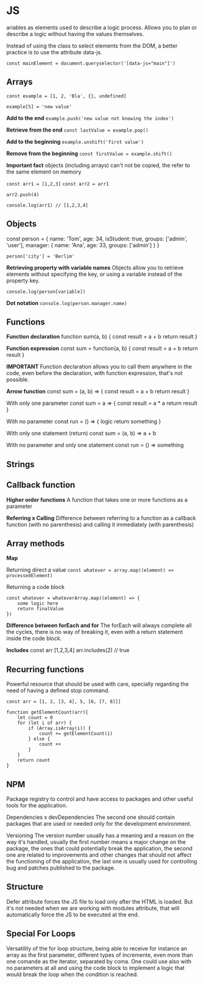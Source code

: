# JS

ariables as elements used to describe a logic process. Allows you to plan or describe a logic without having the values themselves. 

Instead of using the class to select elements from the DOM, a better practice is to use the attribute data-js.

`const mainElement = document.queryselector('[data-js="main"]')`

## Arrays

`const example = [1, 2, 'Bla', {}, undefined]`

`example[5] = 'new value'`

**Add to the end**
`example.push('new value not knowing the index')`

**Retrieve from the end**
`const lastValue = example.pop()`

**Add to the beginning**
`example.unshift('first value')`

**Remove from the beginning**
`const firstValue = example.shift()`

**Important fact**
objects (including arrays) can't not be copied, the refer to the same element on memory

`const arr1 = [1,2,3]`
`const arr2 = arr1`

`arr2.push(4)`

`console.log(arr1) // [1,2,3,4]`

## Objects

const person = {
	name: 'Tom',
	age: 34,
	isStudent: true,
	groups: ['admin', 'user'],
	manager: {
		name: 'Ana',
		age: 33,
		groups: ['admin']
	}
}

`person['city'] = 'Berlim'`

**Retrieving property with variable names**
Objects allow you to retrieve elements without specifying the key, or using a variable instead of the property key.

`console.log(person[variable])`

**Dot notation**
`console.log(person.manager.name)`

## Functions

**Function declaration**
function sum(a, b) {
	const result = a + b
	return result
}

**Function expression**
const sum = function(a, b) {
	const result = a + b
	return result
}

**IMPORTANT**
Function declaration allows you to call them anywhere in the code, even before the declaration, with function expression, that's not possible.

**Arrow function**
const sum = (a, b) => {
	const result = a + b
	return result
}

With only one parameter
const sum = a => {
	const result = a * a
	return result
}

With no parameter
const run = () => {
	logic
	return something
}

With only one statement (return)
const sum = (a, b) => a + b

With no parameter and only one statement
const run = () => something

## Strings



## Callback function

**Higher order functions**
A function that takes one or more functions as a parameter

**Referring x Calling**
Difference between referring to a function as a callback function (with no parenthesis) and calling it immediately (with parenthesis)

## Array methods

**Map**

Returning direct a value
`const whatever = array.map((element) => processedElement)`

Returning a code block
```
const whatever = whateverArray.map((element) => {
	some logic here
	return finalValue
})
```

**Difference between forEach and for**
The forEach will always complete all the cycles, there is no way of breaking it, even with a return statement inside the code block.

**Includes**
const arr [1,2,3,4]
arr.includes(2) // true

## Recurring functions

Powerful resource that should be used with care, specially regarding the need of having a defined stop command.

```
const arr = [1, 2, [3, 4], 5, [6, [7, 8]]]

function getElementCount(arr){
	let count = 0
	for (let i of arr) {
		if (Array.isArray(i)) {
			count += getElementCount(i)
		} else {
			count ++
		}
	}
	return count
}
```

## NPM

Package registry to control and have access to packages and other useful tools for the application. 

Dependencies x devDependencies
The second one should contain packages that are used or needed only for the development environment.

Versioning
The version number usually has a meaning and a reason on the way it's handled, usually the first number means a major change on the package, the ones that could potentially break the application, the second one are related to improvements and other changes that should not affect the functioning of the application, the last one is usually used for controlling bug and patches published to the package.

## Structure

Defer attribute forces the JS file to load only after the HTML is loaded. But it's not needed when we are working with modules attribute, that will automatically force the JS to be executed at the end.

## Special For Loops

Versatility of the for loop structure, being able to receive for instance an array as the first parameter, different types of incremente, even more than one comande as the iterator, separated by coma. One could use also with no parameters at all and using the code block to implement a logic that would break the loop when the condition is reached.